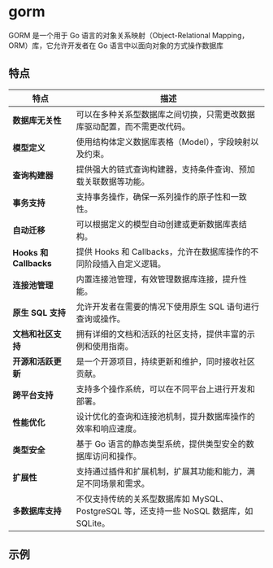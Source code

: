 # gorm

GORM 是一个用于 Go 语言的对象关系映射（Object-Relational Mapping，ORM）库，它允许开发者在 Go 语言中以面向对象的方式操作数据库

## 特点


| **特点**                     | **描述**                                                                                      |
|------------------------------|-----------------------------------------------------------------------------------------------|
| **数据库无关性**             | 可以在多种关系型数据库之间切换，只需更改数据库驱动配置，而不需更改代码。                            |
| **模型定义**                 | 使用结构体定义数据库表格（Model），字段映射以及约束。                                            |
| **查询构建器**               | 提供强大的链式查询构建器，支持条件查询、预加载关联数据等功能。                                      |
| **事务支持**                 | 支持事务操作，确保一系列操作的原子性和一致性。                                                   |
| **自动迁移**                 | 可以根据定义的模型自动创建或更新数据库表结构。                                                    |
| **Hooks 和 Callbacks**       | 提供 Hooks 和 Callbacks，允许在数据库操作的不同阶段插入自定义逻辑。                                  |
| **连接池管理**               | 内置连接池管理，有效管理数据库连接，提升性能。                                                   |
| **原生 SQL 支持**            | 允许开发者在需要的情况下使用原生 SQL 语句进行查询或操作。                                          |
| **文档和社区支持**           | 拥有详细的文档和活跃的社区支持，提供丰富的示例和使用指南。                                           |
| **开源和活跃更新**           | 是一个开源项目，持续更新和维护，同时接收社区贡献。                                                 |
| **跨平台支持**               | 支持多个操作系统，可以在不同平台上进行开发和部署。                                                 |
| **性能优化**                 | 设计优化的查询和连接池机制，提升数据库操作的效率和响应速度。                                        |
| **类型安全**                 | 基于 Go 语言的静态类型系统，提供类型安全的数据库访问和操作。                                        |
| **扩展性**                   | 支持通过插件和扩展机制，扩展其功能和能力，满足不同场景和需求。                                       |
| **多数据库支持**             | 不仅支持传统的关系型数据库如 MySQL、PostgreSQL 等，还支持一些 NoSQL 数据库，如 SQLite。                |

## 示例

